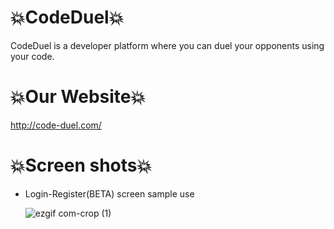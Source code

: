 # 💥CodeDuel💥


CodeDuel is a developer platform where you can duel your opponents using your code.

# 💥Our Website💥
 http://code-duel.com/

# 💥Screen shots💥

  * Login-Register(BETA) screen sample use

      ![ezgif com-crop (1)](https://user-images.githubusercontent.com/63316015/88575581-c934e400-d04c-11ea-88c1-4065c78fc0c7.gif)

